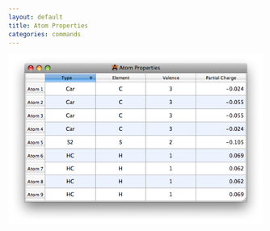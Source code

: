 ```yaml
---
layout: default
title: Atom Properties
categories: commands
---
```




![](AtomProp.png "AtomProp.png")



